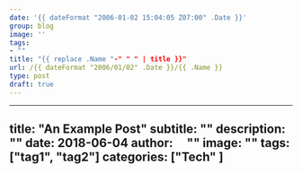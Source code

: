 ```yaml
---
date: '{{ dateFormat "2006-01-02 15:04:05 Z07:00" .Date }}'
group: blog
image: ''
tags:
- ""
title: "{{ replace .Name "-" " " | title }}"
url: /{{ dateFormat "2006/01/02" .Date }}/{{ .Name }}
type: post
draft: true
---
```


---
title:       "An Example Post"
subtitle:    ""
description: ""
date:        2018-06-04
author:      ""
image:       ""
tags:        ["tag1", "tag2"]
categories:  ["Tech" ]
---
